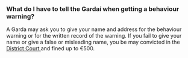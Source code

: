 ###  **What do I have to tell the Gardaí when getting a behaviour warning?**

A Garda may ask you to give your name and address for the behaviour warning or
for the written record of the warning. If you fail to give your name or give a
false or misleading name, you be may convicted in the [ District Court
](https://www.citizensinformation.ie/en/justice/courts-system/district-court/)
and fined up to €500.

